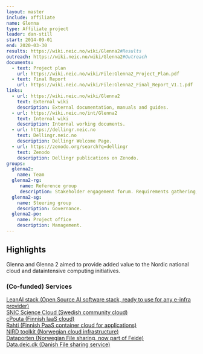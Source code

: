 ```yaml
---
layout: master
include: affiliate
name: Glenna
type: Affiliate project
leader: dan-still
start: 2014-09-01
end: 2020-03-30
results: https://wiki.neic.no/wiki/Glenna2#Results
outreach: https://wiki.neic.no/wiki/Glenna2#Outreach
documents:
  - text: Project plan
    url: https://wiki.neic.no/wiki/File:Glenna2_Project_Plan.pdf
  - text: Final Report
    url: https://wiki.neic.no/wiki/File:Glenna2_Final_Report_V1.1.pdf 
links:
  - url: https://wiki.neic.no/wiki/Glenna2
    text: External wiki
    description: External documentation, manuals and guides.
  - url: https://wiki.neic.no/int/Glenna2
    text: Internal wiki
    description: Internal working documents.
  - url: https://dellingr.neic.no
    text: Dellingr.neic.no
    description: Dellingr Welcome Page.
  - url: https://zenodo.org/search?q=dellingr
    text: Zenodo
    description: Dellingr publications on Zenodo.
groups:
  glenna2:
    name: Team
  glenna2-rg:
     name: Reference group
     description: Stakeholder engagement forum. Requirements gathering, outreach
  glenna2-sg:
    name: Steering group
    description: Governance.
  glenna2-po:
    name: Project office
    description: Management.
---
```


## Highlights

Glenna and Glenna 2 aimed to provide added value to the Nordic national cloud and dataintensive computing initiatives.
 
### (Co-funded) Services
[LeanAI stack (Open Source AI software stack, ready to use for any e-infra provider)](https://github.com/leanaiorg/leanaistack) <br/>
[SNIC Science Cloud (Swedish community cloud)](https://cloud.snic.se/) <br/>
[cPouta (Finnish IaaS cloud)](https://research.csc.fi/-/cpouta) <br/>
[Rahti (Finnish PaaS container cloud for applications)](https://research.csc.fi/en/-/rahti) <br/>
[NIRD toolkit (Norwegian cloud infrastructure)](https://www.sigma2.no/nird-toolkit) <br/>
[Dataporten (Norwegian File sharing, now part of Feide)](https://www.feide.no/tilgjengelige-tjenester?id=2073300) <br/>
[Data.deic.dk (Danish File sharing service)](http://https://data.deic.dk)
